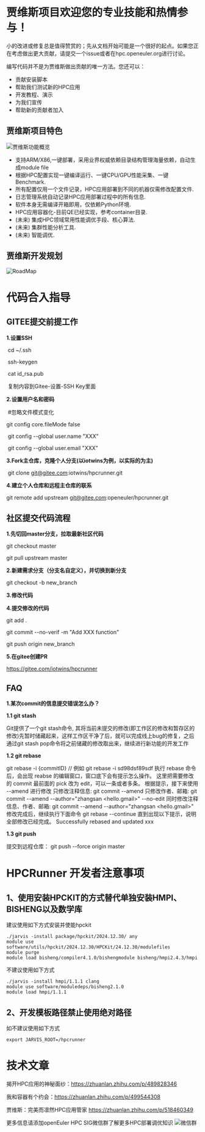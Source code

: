 # 贾维斯项目欢迎您的专业技能和热情参与！

小的改进或修复总是值得赞赏的；先从文档开始可能是一个很好的起点。如果您正在考虑做出更大贡献，请提交一个issue或者在hpc.openeuler.org进行讨论。

编写代码并不是为贾维斯做出贡献的唯一方法。您还可以：

- 贡献安装脚本
- 帮助我们测试新的HPC应用
- 开发教程、演示
- 为我们宣传
- 帮助新的贡献者加入



## 贾维斯项目特色
![贾维斯功能概览](./images/jarvis.png)
- 支持ARM/X86,一键部署，采用业界权威依赖目录结构管理海量依赖，自动生成module file
- 根据HPC配置实现一键编译运行、一键CPU/GPU性能采集、一键Benchmark.
- 所有配置仅用一个文件记录，HPC应用部署到不同的机器仅需修改配置文件.
- 日志管理系统自动记录HPC应用部署过程中的所有信息.
- 软件本身无需编译开箱即用，仅依赖Python环境.
- HPC应用容器化-目前QE已经实现，参考container目录.
- (未来) 集成HPC领域常用性能调优手段、核心算法.
- (未来) 集群性能分析工具.
- (未来) 智能调优.

## 贾维斯开发规划

![RoadMap](./images/roadmap.png)

# **代码合入指导**

## **GITEE提交前提工作**

**1.设置SSH**

​    cd ~/.ssh

​    ssh-keygen

​    cat id_rsa.pub

​    复制内容到Gitee-设置-SSH Key里面

**2.设置用户名和密码**

​    \#忽略文件模式变化

   git config core.fileMode false

​    git config --global user.name "XXX"

​    git config --global user.email "XXX"

**3.Fork主仓库，克隆个人分支(以iotwins为例，以实际的为主)**

​    git clone git@gitee.com:iotwins/hpcrunner.git

**4.建立个人仓库和远程主仓库的联系**

git remote add upstream git@gitee.com:openeuler/hpcrunner.git



## **社区提交代码流程**

**1.先切回master分支，拉取最新社区代码**

git checkout master

git pull upstream master

**2.新建需求分支（分支名自定义），并切换到新分支**

git checkout -b new_branch

**3.修改代码**

**4.提交修改的代码**

git add .

git commit --no-verif -m "Add XXX function"

git push origin new_branch

**5.在gitee创建PR**

https://gitee.com/iotwins/hpcrunner


## **FAQ**

**1.某次commit的信息提交错误怎么办？**

**1.1 git stash**

Git提供了一个git stash命令, 其将当前未提交的修改(即工作区的修改和暂存区的修改)先暂时储藏起来，这样工作区干净了后，就可以完成线上bug的修复，之后通过git stash pop命令将之前储藏的修改取出来，继续进行新功能的开发工作

**1.2 git rebase**

git rebase -i {commitID} // 例如 git rebase -i sd98dsf89sdf
执行 rebase 命令后，会出现 reabse 的编辑窗口，窗口底下会有提示怎么操作。
这里把需要修改的 commit 最前面的 pick 改为 edit，可以一条或者多条。
根据提示，接下来使用 --amend 进行修改
只修改注释信息:  git commit --amend
只修改作者、邮箱: git commit --amend --author="zhangsan <hello.gmail>" --no-edit 
同时修改注释信息、作者、邮箱: git commit --amend --author="zhangsan <hello.gmail>"
修改完成后，继续执行下面命令
git rebase --continue 
直到出现以下提示，说明全部修改已经完成。
Successfully rebased and updated xxx

**1.3 git push**

提交到远程仓库：
git push --force origin master 


# HPCRunner 开发者注意事项
## 1、使用安装HPCKIT的方式替代单独安装HMPI、BISHENG以及数学库
建议使用如下方式安装并使能hpckit
```
./jarvis -install package/hpckit/2024.12.30/ any
module use software/utils/hpckit/2024.12.30/HPCKit/24.12.30/modulefiles
module purge
module load bisheng/compiler4.1.0/bishengmodule bisheng/hmpi2.4.3/hmpi
```
不建议使用如下方式
```
./jarvis -install hmpi/1.1.1 clang
module use software/moduledeps/bisheng2.1.0
module load hmpi/1.1.1
```
## 2、开发模板路径禁止使用绝对路径
如不建议使用如下方式
```
export JARVIS_ROOT=/hpcrunner
```






# 技术文章

揭开HPC应用的神秘面纱：https://zhuanlan.zhihu.com/p/489828346

我和容器有个约会：https://zhuanlan.zhihu.com/p/499544308

贾维斯：完美而凛然HPC应用管家 https://zhuanlan.zhihu.com/p/518460349

更多信息请添加openEuler HPC SIG微信群了解更多HPC部署调优知识
![微信群](./images/wechat-group-qr.png)

